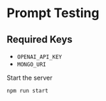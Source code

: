 # Prompt Testing

## Required Keys

- `OPENAI_API_KEY`
- `MONGO_URI`

Start the server
```
npm run start
```

